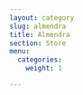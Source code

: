 ```yaml
---
layout: category
slug: almendra
title: Almendra
section: Store
menu:
  categories:
    weight: 1

---
```

